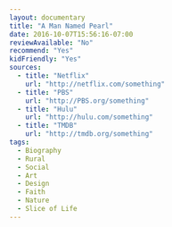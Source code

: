 ```yaml
---
layout: documentary
title: "A Man Named Pearl"
date: 2016-10-07T15:56:16-07:00
reviewAvailable: "No"
recommend: "Yes"
kidFriendly: "Yes"
sources:
  - title: "Netflix"
    url: "http://netflix.com/something"
  - title: "PBS"
    url: "http://PBS.org/something"
  - title: "Hulu"
    url: "http://hulu.com/something"
  - title: "TMDB"
    url: "http://tmdb.org/something"
tags:
  - Biography
  - Rural
  - Social
  - Art
  - Design
  - Faith
  - Nature
  - Slice of Life
---
```


